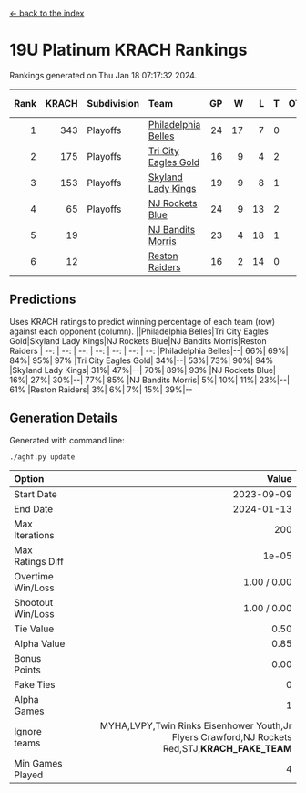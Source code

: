 [<- back to the index](readme.md)
# 19U Platinum KRACH Rankings
Rankings generated on Thu Jan 18 07:17:32 2024.

Rank|KRACH|Subdivision|Team|GP|W|L|T|OTW|OTL|SoS|Exp Wins|Win Diff
---:|---:|:---|:---|---:|---:|---:|---:|---:|---:|---:|---:|---:
1|343|Playoffs|[Philadelphia Belles](https://gamesheetstats.com/seasons/3663/teams/140864/schedule)|24|17|7|0|0|0|476|17.9|0.0
2|175|Playoffs|[Tri City Eagles Gold](https://gamesheetstats.com/seasons/3663/teams/140869/schedule)|16|9|4|2|0|1|131|10.9|0.0
3|153|Playoffs|[Skyland Lady Kings](https://gamesheetstats.com/seasons/3663/teams/140865/schedule)|19|9|8|1|1|0|327|11.4|0.0
4|65|Playoffs|[NJ Rockets Blue](https://gamesheetstats.com/seasons/3663/teams/140867/schedule)|24|9|13|2|0|0|610|10.9|0.0
5|19||[NJ Bandits Morris](https://gamesheetstats.com/seasons/3663/teams/140866/schedule)|23|4|18|1|0|0|374|5.4|0.0
6|12||[Reston Raiders](https://gamesheetstats.com/seasons/3663/teams/140868/schedule)|16|2|14|0|0|0|486|2.9|0.0

## Predictions
Uses KRACH ratings to predict winning percentage of each team (row) against each opponent (column).
||Philadelphia Belles|Tri City Eagles Gold|Skyland Lady Kings|NJ Rockets Blue|NJ Bandits Morris|Reston Raiders
| --: | --: | --: | --: | --: | --: | --: 
|Philadelphia Belles|--| 66%| 69%| 84%| 95%| 97%
|Tri City Eagles Gold| 34%|--| 53%| 73%| 90%| 94%
|Skyland Lady Kings| 31%| 47%|--| 70%| 89%| 93%
|NJ Rockets Blue| 16%| 27%| 30%|--| 77%| 85%
|NJ Bandits Morris|  5%| 10%| 11%| 23%|--| 61%
|Reston Raiders|  3%|  6%|  7%| 15%| 39%|--

## Generation Details

Generated with command line:
```
./aghf.py update
```

| Option | Value |
| :----- | ----: |
| Start Date | 2023-09-09 |
| End Date | 2024-01-13 |
| Max Iterations | 200 |
| Max Ratings Diff | 1e-05 |
| Overtime Win/Loss | 1.00 / 0.00 |
| Shootout Win/Loss | 1.00 / 0.00 |
| Tie Value | 0.50 |
| Alpha Value | 0.85 |
| Bonus Points | 0.00 |
| Fake Ties | 0 |
| Alpha Games | 1 |
| Ignore teams | MYHA,LVPY,Twin Rinks Eisenhower Youth,Jr Flyers Crawford,NJ Rockets Red,STJ,__KRACH_FAKE_TEAM__ |
| Min Games Played | 4 |

